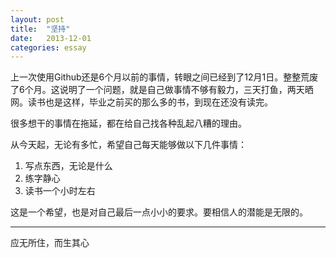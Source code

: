 ```yaml
---
layout: post
title:  "坚持"
date:   2013-12-01 
categories: essay
---
```


上一次使用Github还是6个月以前的事情，转眼之间已经到了12月1日。整整荒废了6个月。这说明了一个问题，就是自己做事情不够有毅力，三天打鱼，两天晒网。读书也是这样，毕业之前买的那么多的书，到现在还没有读完。


很多想干的事情在拖延，都在给自己找各种乱起八糟的理由。

从今天起，无论有多忙，希望自己每天能够做以下几件事情：

1. 写点东西，无论是什么
2. 练字静心
3. 读书一个小时左右

这是一个希望，也是对自己最后一点小小的要求。要相信人的潜能是无限的。

-----
应无所住，而生其心

 